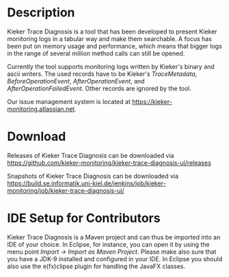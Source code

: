 # Description

Kieker Trace Diagnosis is a tool that has been developed to present Kieker monitoring logs in a tabular way and make them searchable. A focus has been put on memory usage and performance, which means that bigger logs in the range of several million method calls can still be opened.

Currently the tool supports monitoring logs written by Kieker's binary and ascii writers. The used records have to be Kieker's <i>TraceMetadata</i>, <i>BeforeOperationEvent</i>, <i>AfterOperationEvent</i>, and <i>AfterOperationFailedEvent</i>. Other records are ignored by the tool.

Our issue management system is located at https://kieker-monitoring.atlassian.net.

# Download

Releases of Kieker Trace Diagnosis can be downloaded via
https://github.com/kieker-monitoring/kieker-trace-diagnosis-ui/releases

Snapshots of Kieker Trace Diagnosis can be downloaded via
https://build.se.informatik.uni-kiel.de/jenkins/job/kieker-monitoring/job/kieker-trace-diagnosis-ui/

# IDE Setup for Contributors

Kieker Trace Diagnosis is a Maven project and can thus be imported into an IDE of your choice. In Eclipse, for instance, you can open it by using the menu point <i>Import -> Import as Maven Project</i>. Please make also sure that you have a JDK-9 installed and configured in your IDE. In Eclipse you should also use the e(fx)clipse plugin for handling the JavaFX classes.
